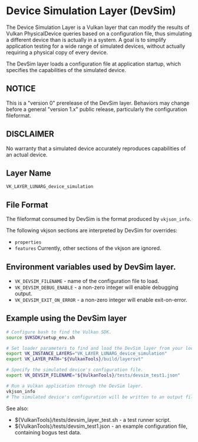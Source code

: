 # Device Simulation Layer (DevSim)
The Device Simulation Layer is a Vulkan layer that can modify the results of Vulkan PhysicalDevice queries based on a configuration file,
thus simulating a different device than is actually in a system.
A goal is to simplify application testing for a wide range of simulated devices, without actually requiring a physical copy of every device.

The DevSim layer loads a configuration file at application startup, which specifies the capabilities of the simulated device.

## NOTICE
This is a "version 0" prerelease of the DevSim layer.
Behaviors may change before a general "version 1.x" public release, particularly the configuration fileformat.

## DISCLAIMER
No warranty that a simulated device accurately reproduces capabilities of an actual device.

## Layer Name
`VK_LAYER_LUNARG_device_simulation`

## File Format
The fileformat consumed by DevSim is the format produced by `vkjson_info`.

The following vkjson sections are interpreted by DevSim for overrides:
* `properties`
* `features`
Currently, other sections of the vkjson are ignored.

## Environment variables used by DevSim layer.

* `VK_DEVSIM_FILENAME` - name of the configuration file to load.
* `VK_DEVSIM_DEBUG_ENABLE` - a non-zero integer will enable debugging output.
* `VK_DEVSIM_EXIT_ON_ERROR` - a non-zero integer will enable exit-on-error.

## Example using the DevSim layer
```bash
# Configure bash to find the Vulkan SDK.
source $VKSDK/setup_env.sh

# Set loader parameters to find and load the DevSim layer from your local VulkanTools build.
export VK_INSTANCE_LAYERS="VK_LAYER_LUNARG_device_simulation"
export VK_LAYER_PATH="${VulkanTools}/build/layersvt"

# Specify the simulated device's configuration file.
export VK_DEVSIM_FILENAME="${VulkanTools}/tests/devsim_test1.json"

# Run a Vulkan application through the DevSim layer.
vkjson_info
# The simulated device's configuration will be written to an output file.
```
See also:
* ${VulkanTools}/tests/devsim_layer_test.sh - a test runner script.
* ${VulkanTools}/tests/devsim_test1.json - an example configuration file, containing bogus test data.

